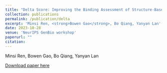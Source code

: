 ```yaml
---
title: "Delta Score: Improving the Binding Assessment of Structure-Based Drug Design Methods"
collection: publications
permalink: /publication/delta
excerpt: 'Minsi Ren, <strong>Bowen Gao</strong>, Bo Qiang, Yanyan Lan'
date: 2023-10-28
venue: 'NeurIPS GenBio workshop'
paperurl: ""
citation: 
---
```


Minsi Ren, Bowen Gao, Bo Qiang, Yanyan Lan

<!-- Generating desirable molecular structures in 3D is a fundamental problem for drug discovery. Despite the considerable progress we have achieved, existing methods usually generate molecules in atom resolution and ignore intrinsic local structures such as rings, which leads to poor quality in generated structures, especially when generating large molecules. Fragment-based molecule generation is a promising strategy, however, it is nontrivial to be adapted for 3D non-autoregressive generations because of the combinational optimization problems. In this paper, we utilize a coarse-to-fine strategy to tackle this problem, in which a Hierarchical Diffusion-based model (i.e.~HierDiff) is proposed to preserve the validity of local segments without relying on autoregressive modeling. Specifically, HierDiff first generates coarse-grained molecule geometries via an equivariant diffusion process, where each coarse-grained node reflects a fragment in a molecule. Then the coarse-grained nodes are decoded into fine-grained fragments by a message-passing process and a newly designed iterative refined sampling module. Lastly, the fine-grained fragments are then assembled to derive a complete atomic molecular structure. Extensive experiments demonstrate that HierDiff consistently improves the quality of molecule generation over existing methods -->

[Download paper here](https://openreview.net/pdf?id=iO59l1LFvJ)

